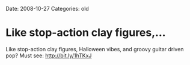 Date: 2008-10-27
Categories: old

# Like stop-action clay figures,...

Like stop-action clay figures, Halloween vibes, and groovy guitar driven pop? Must see: http://bit.ly/1hTKxJ
